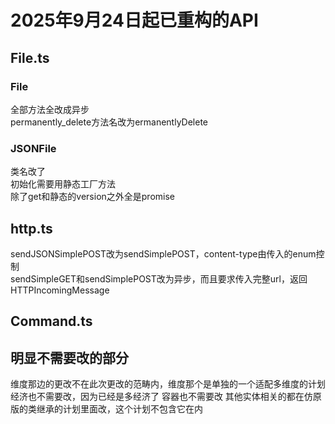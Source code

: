 # 2025年9月24日起已重构的API

## File.ts

### File
全部方法全改成异步  
permanently_delete方法名改为ermanentlyDelete  

### JSONFile
类名改了  
初始化需要用静态工厂方法  
除了get和静态的version之外全是promise

## http.ts
sendJSONSimplePOST改为sendSimplePOST，content-type由传入的enum控制  
sendSimpleGET和sendSimplePOST改为异步，而且要求传入完整url，返回HTTPIncomingMessage  

## Command.ts

## 明显不需要改的部分

维度那边的更改不在此次更改的范畴内，维度那个是单独的一个适配多维度的计划  
经济也不需要改，因为已经是多经济了
容器也不需要改
其他实体相关的都在仿原版的类继承的计划里面改，这个计划不包含它在内
